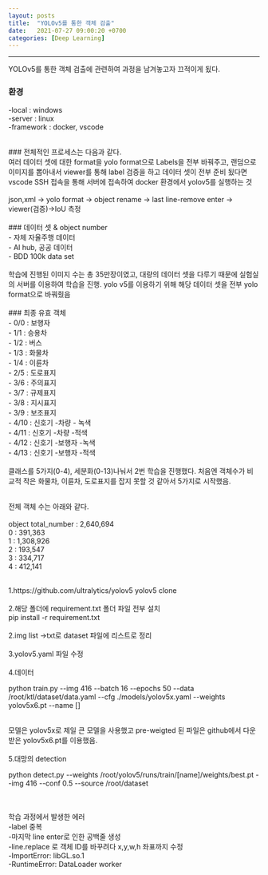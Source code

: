 ```yaml
---
layout: posts
title:  "YOLOv5를 통한 객체 검출"
date:   2021-07-27 09:00:20 +0700
categories: [Deep Learning]
---
```

<link rel = "stylesheet" href ="/static/css/bootstrap.min.css">

----------------------------------
YOLOv5를 통한 객체 검출에 관련하여 과정을 남겨놓고자 끄적이게 됬다.<br/>

### 환경<br/>
-local : windows<br/>
-server : linux<br/>
-framework : docker, vscode

<br/>
### 전체적인 프로세스는 다음과 같다.<br/>
  여러 데이터 셋에 대한 format을 yolo format으로 Labels을 전부 바꿔주고, 랜덤으로 이미지를 뽑아내서 viewer를 통해 label 검증을 하고
  데이터 셋이 전부 준비 됬다면 vscode SSH 접속을 통해 서버에 접속하여 docker 환경에서 yolov5를 실행하는 것<br/>
<br/>
json,xml -> yolo format -> object rename -> last line-remove enter -> viewer(검증)->IoU 측정

<br/>
<br/>
### 데이터 셋 & object number<br/>
- 자체 자율주행 데이터<br/>
- AI hub, 공공 데이터<br/>
- BDD 100k data set<br/>
<br/>
학습에 진행된 이미지 수는 총 35만장이였고, 대량의 데이터 셋을 다루기 때문에 실험실의 서버를 이용하여 학습을 진행.
yolo v5를 이용하기 위해 해당 데이터 셋을 전부 yolo format으로 바꿔줬음 <br/>
<br/>
### 최종 유효 객체<br/>
- 0/0 : 보행자<br/>
- 1/1 : 승용차<br/>
- 1/2 : 버스<br/>
- 1/3 : 화물차<br/>
- 1/4 : 이륜차<br/>
- 2/5 : 도로표지<br/>
- 3/6 : 주의표지<br/>
- 3/7 : 규제표지<br/>
- 3/8 : 지시표지<br/>
- 3/9 : 보조표지<br/>
- 4/10 : 신호기 -차량 - 녹색<br/>
- 4/11 : 신호기 -차량 -적색<br/>
- 4/12 : 신호기 -보행자 -녹색<br/>
- 4/13 : 신호기 -보행자 -적색<br/>  
<br/>
클래스를 5가지(0-4), 세분화(0-13)나눠서 2번 학습을 진행했다. 처음엔 객체수가 비교적 작은 화물차, 이륜차, 도로표지를 잡지 못할 것 같아서 5가지로 시작했음.
<br/><br/>

전체 객체 수는 아래와 같다.<br/>
<Total Dataset><br/>
object total_number : 2,640,694<br/>
0 : 391,363<br/>
1 : 1,308,926<br/>
2 : 193,547<br/>
3 : 334,717<br/>
4 : 412,141<br/>

<br/>
1.https://github.com/ultralytics/yolov5 yolov5 clone <br/><br/>
2.해당 폴더에 requirement.txt 폴더 파일 전부 설치 <br/>
pip install -r requirement.txt<br/><br/>
2.img list ->txt로 dataset 파일에 리스트로 정리<br/><br/>
3.yolov5.yaml 파일 수정<br/><br/>
4.데이터 <br/>
  
python train.py --img 416 --batch 16 --epochs 50 --data /root/ktl/dataset/data.yaml --cfg ./models/yolov5x.yaml --weights yolov5x6.pt --name []

<br/> 모델은 yolov5x로 제일 큰 모델을 사용했고 pre-weigted 된 파일은 github에서 다운받은 yolov5x6.pt를 이용했음. <br/><br/>
5.대망의 detection<br/>

python detect.py --weights /root/yolov5/runs/train/[name]/weights/best.pt --img 416 --conf 0.5 --source /root/dataset

<br/>
<br/>
학습 과정에서 발생한 에러 <br/>
  -label 중복 <br/>
  -마지막 line enter로 인한 공백줄 생성 <br/>
  -line.replace 로 객체 ID를 바꾸려다 x,y,w,h 좌표까지 수정 <br/>
  -ImportError: libGL.so.1<br/>
  -RuntimeError: DataLoader worker<br/>
